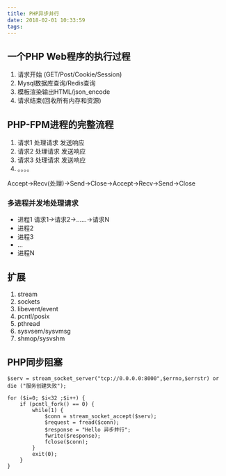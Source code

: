 ```yaml
---
title: PHP异步并行
date: 2018-02-01 10:33:59
tags:
---
```


## 一个PHP Web程序的执行过程
1. 请求开始 (GET/Post/Cookie/Session)
2. Mysql数据库查询/Redis查询
3. 模板渲染输出HTML/json_encode
4. 请求结束(回收所有内存和资源)

##  PHP-FPM进程的完整流程
1. 请求1 处理请求 发送响应
2. 请求2 处理请求 发送响应
3. 请求3 处理请求 发送响应
4. 。。。。

Accept->Recv(处理)->Send->Close->Accept->Recv->Send->Close
### 多进程并发地处理请求
* 进程1 请求1->请求2->......->请求N
* 进程2
* 进程3
* ...
* 进程N
 
##  扩展
1. stream
2. sockets
3. libevent/event
4. pcntl/posix
5. pthread
6. sysvsem/sysvmsg
7. shmop/sysvshm

## PHP同步阻塞

```
$serv = stream_socket_server("tcp://0.0.0.0:8000",$errno,$errstr) or die ("服务创建失败");

for ($i=0; $i<32 ;$i++) {
	if (pcntl_fork() == 0) {
		while(1) {
			$conn = stream_socket_accept($serv);
			$request = fread($conn);
			$response = "Hello 异步并行";
			fwrite($response);
			fclose($conn);	
		}
		exit(0);
	}
}
```

